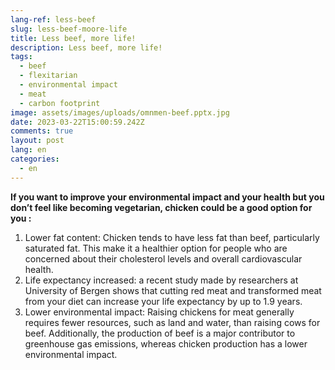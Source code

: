 ```yaml
---
lang-ref: less-beef
slug: less-beef-moore-life
title: Less beef, more life!
description: Less beef, more life!
tags:
  - beef
  - flexitarian
  - environmental impact
  - meat
  - carbon footprint
image: assets/images/uploads/omnmen-beef.pptx.jpg
date: 2023-03-22T15:00:59.242Z
comments: true
layout: post
lang: en
categories:
  - en
---
```

**If you want to improve your environmental impact and your health but you don’t feel like becoming vegetarian, chicken could be a good option for you :**

1. Lower fat content: Chicken tends to have less fat than beef, particularly saturated fat. This make it a healthier option for people who are concerned about their cholesterol levels and overall cardiovascular health.
2. Life expectancy increased: a recent study made by researchers at University of Bergen shows that cutting red meat and transformed meat from your diet can increase your life expectancy by up to 1.9 years. 
3. Lower environmental impact: Raising chickens for meat generally requires fewer resources, such as land and water, than raising cows for beef. Additionally, the production of beef is a major contributor to greenhouse gas emissions, whereas chicken production has a lower environmental impact.